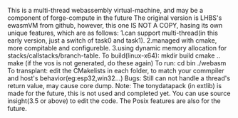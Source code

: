 This is a multi-thread webassembly virtual-machine, and may be a component of forge-compute in the future
The original version is LHBS's ewasmVM from github, however, this one IS NOT A COPY, hasing its own unique features, which are as follows:
1.can support multi-thread(in this early version, just a switch of task0 and task1).
2.managed with cmake, more compitable and configureble. 
3.using dynamic memory allocation for stacks/callstacks/branch-table.
To build(linux-x64):
mkdir build
cmake ..
make
(if the vos is not generated, do these again)
To run:
cd bin
./webasm
To transplant:
edit the CMakelists in each folder, to match your commpiler and host's behavior(eg:esp32,win32...)
Bugs:
Still can not handle a thread's return value, may cause core dump.
Note:
The tonydatapack (in extlib) is made for the future, this is not used and completed yet.
You can use source insight(3.5 or above) to edit the code.
The Posix features are also for the future. 
